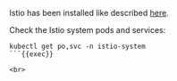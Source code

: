 
Istio has been installed like described [here](https://istio.io/latest/docs/setup/getting-started).

Check the Istio system pods and services:

```plain
kubectl get po,svc -n istio-system
```{{exec}}

<br>
